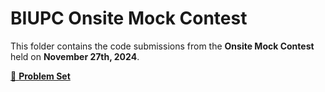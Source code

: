# BIUPC Onsite Mock Contest

This folder contains the code submissions from the **Onsite Mock Contest** held on **November 27th, 2024**.

[📄 **Problem Set**](./problemset.pdf)
